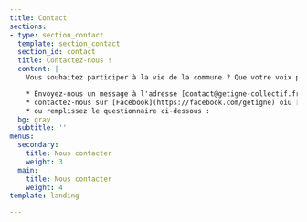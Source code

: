 ```yaml
---
title: Contact
sections:
- type: section_contact
  template: section_contact
  section_id: contact
  title: Contactez-nous !
  content: |-
    Vous souhaitez participer à la vie de la commune ? Que votre voix porte et compte ? 3 choix :

    * Envoyez-nous un message à l'adresse [contact@getigne-collectif.fr](mailto:contact@getigne-collectif.fr)
    * contactez-nous sur [Facebook](https://facebook.com/getigne) oiu [Twitter](https://twitter.com/getigne)
    * ou remplissez le questionnaire ci-dessous :
  bg: gray
  subtitle: ''
menus:
  secondary:
    title: Nous contacter
    weight: 3
  main:
    title: Nous contacter
    weight: 4
template: landing

---
```

